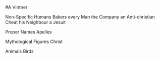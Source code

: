 #A Vintner

Non-Specific Humans
Bakers
every Man
the Company
an Anti-christian Cheat
his Neighbour
a Jesuit

Proper Names
Apelles

Mythological Figures
Christ

Animals
Birds
